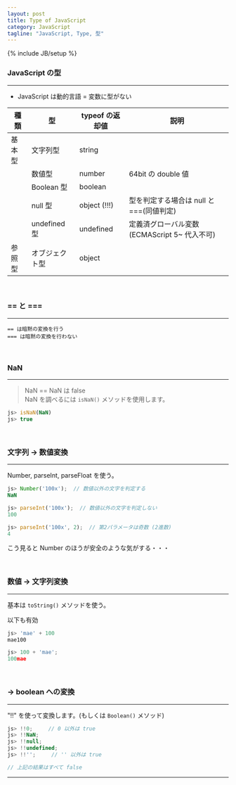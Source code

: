 ```yaml
---
layout: post
title: Type of JavaScript
category: JavaScript
tagline: "JavaScript, Type, 型"
---
```

{% include JB/setup %}


### JavaScript の型

<hr class='section-line'>

* JavaScript は動的言語 = 変数に型がない

|種類|型|typeof の返却値|説明|
|----|---|---|---|
|基本型|文字列型|string||
||数値型|number|64bit の double 値|
||Boolean 型|boolean||
||null 型|object (!!!)|型を判定する場合は null と ===(同値判定)|
||undefined 型|undefined|定義済グローバル変数(ECMAScript 5~ 代入不可)|
|参照型|オブジェクト型|object||

<br>

### == と ===

<hr class='section-line'>

    == は暗黙の変換を行う  
    === は暗黙の変換を行わない  

<br>

### NaN

<hr class='section-line'>

> NaN == NaN は false  
> NaN を調べるには ```isNaN()``` メソッドを使用します。  

``` JavaScript
js> isNaN(NaN)
js> true
```

<br>

### 文字列 -> 数値変換

<hr class='section-line'>

Number, parseInt, parseFloat を使う。  

``` JavaScript
js> Number('100x');  // 数値以外の文字を判定する
NaN

js> parseInt('100x');  // 数値以外の文字を判定しない
100

js> parseInt('100x', 2);  // 第2パラメータは奇数 (2進数)
4
```

こう見ると Number のほうが安全のような気がする・・・  

<br>

### 数値 -> 文字列変換

<hr class='section-line'>

基本は ``` toString() ``` メソッドを使う。  

以下も有効

``` JavaScript
js> 'mae' + 100
mae100

js> 100 + 'mae';
100mae
```

<br>

### -> boolean への変換

<hr class='section-line'>

"!!" を使って変換します。(もしくは ```Boolean()``` メソッド)  

``` JavaScript
js> !!0;     // 0 以外は true
js> !!NaN;
js> !!null;
js> !!undefined;
js> !!'';     // '' 以外は true

// 上記の結果はすべて false
```

*****
